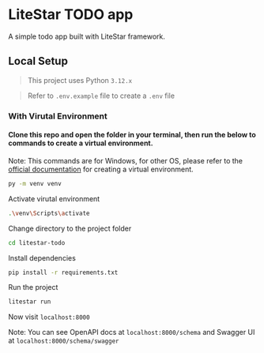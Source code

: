 # LiteStar TODO app

A simple todo app built with LiteStar framework.

## Local Setup

> This project uses Python `3.12.x`

> Refer to `.env.example` file to create a `.env` file

### With Virutal Environment

#### Clone this repo and open the folder in your terminal, then run the below to commands to create a virtual environment.

Note: This commands are for Windows, for other OS, please refer to the [official documentation](https://docs.python.org/3/library/venv.html) for creating a virtual environment.

```bash
py -m venv venv
```

Activate virutal environment

```bash
.\venv\Scripts\activate
```

Change directory to the project folder

```bash
cd litestar-todo
```

Install dependencies

```bash
pip install -r requirements.txt
```

Run the project

```bash
litestar run
```

Now visit `localhost:8000`

Note: You can see OpenAPI docs at `localhost:8000/schema` and Swagger UI at `localhost:8000/schema/swagger`
